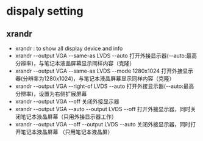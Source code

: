 dispaly setting
======================

xrandr 
---
* xrandr : to show all display device and info
* xrandr --output VGA --same-as LVDS --auto        	    打开外接显示器(--auto:最高分辨率)，与笔记本液晶屏幕显示同样内容（克隆）
* xrandr --output VGA --same-as LVDS --mode 1280x1024   打开外接显示器(分辨率为1280x1024)，与笔记本液晶屏幕显示同样内容（克隆）
* xrandr --output VGA --right-of LVDS --auto       	    打开外接显示器(--auto:最高分辨率)，设置为右侧扩展屏幕
* xrandr --output VGA --off         					关闭外接显示器
* xrandr --output VGA --auto --output LVDS --off        打开外接显示器，同时关闭笔记本液晶屏幕（只用外接显示器工作）
* xrandr --output VGA --off --output LVDS --auto        关闭外接显示器，同时打开笔记本液晶屏幕 （只用笔记本液晶屏）
